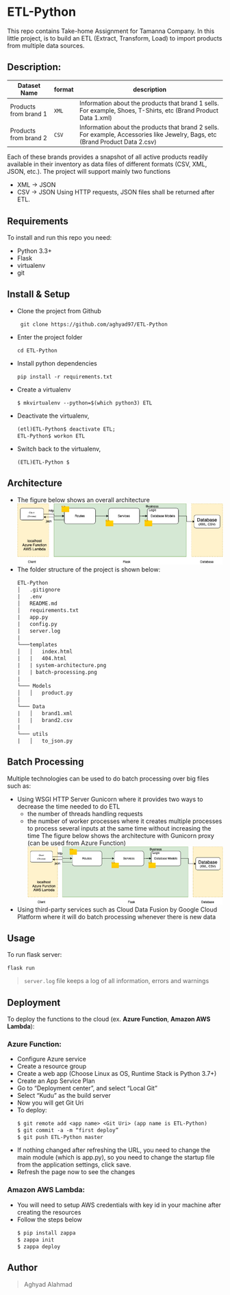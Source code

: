# ETL-Python

This repo contains Take-home Assignment for Tamanna Company.
In this little project, is to build an ETL (Extract, Transform, Load) to import products from multiple data sources.

## Description:
| Dataset Name   |           format              |description  |
|--------------------|-------------------------|---|
|Products from brand 1|`XML`           |Information about the products that brand 1 sells. For example, Shoes, T-Shirts, etc (Brand Product Data 1.xml)|
|Products from brand 2|`CSV`             |Information about the products that brand 2 sells. For example, Accessories like Jewelry, Bags, etc (Brand Product Data 2.csv)|

Each of these brands provides a snapshot of all active products readily available in their inventory as data files of different formats (CSV, XML, JSON, etc.). The project will support mainly two functions
- XML -> JSON
- CSV -> JSON
Using HTTP requests, JSON files shall be returned after ETL.

## Requirements
To install and run this repo you need:

-   Python 3.3+
-   Flask
-   virtualenv
-   git 

##  Install & Setup
-  Clone the project from Github

		git clone https://github.com/aghyad97/ETL-Python
- Enter the project folder
	 ```
	cd ETL-Python
	 ```

-  Install python dependencies

	```
	pip install -r requirements.txt
	```

  -   Create a virtualenv
	  ```
	  $ mkvirtualenv --python=$(which python3) ETL
	  ```
-   Deactivate the virtualenv,  
	```
	(etl)ETL-Python$ deactivate ETL;
	ETL-Python$ workon ETL
	```
-   Switch back to the virtualenv,  
	```
	(ETL)ETL-Python $
	```

## Architecture
- The figure below shows an overall architecture 
	![System architecture](system-architecture.png)
- The folder structure of the project is shown below:
	```
	ETL-Python
	│   .gitignore   
	|	.env
	│   README.md
	│	requirements.txt
	|	app.py
	|	config.py
	|	server.log
	|	
	└───templates
	│   │   index.html
	|	|	404.html
	|	| system-architecture.png
	|	| batch-processing.png
	|
	└─── Models
	│   │   product.py
	│   
	└─── Data
	|	│   brand1.xml
	|   |	brand2.csv
	|   
	└─── utils
	|   │   to_json.py
	```
## Batch Processing 
 Multiple technologies can be used to do batch processing over big files such as:
- Using WSGI HTTP Server Gunicorn where it provides two ways to decrease the time needed to do ETL
	-  the number of threads handling requests
	-   the number of worker processes
	where it creates multiple processes to process several inputs at the same time without increasing the time
	The figure below shows the architecture with Gunicorn proxy (can be used from Azure Function)
	![Batch processing](system-architecture.png)
- Using third-party services such as Cloud Data Fusion by Google Cloud Platform where it will do batch processing whenever there is new data
##  Usage
To run flask server:
```
flask run
```
> `server.log` file keeps a log of all information, errors and warnings
## Deployment
To deploy the functions to the cloud (ex. **Azure Function**, **Amazon AWS Lambda**):
### Azure Function:
- Configure Azure service
- Create a resource group
- Create a web app (Choose Linux as OS, Runtime Stack is Python 3.7+)
- Create an App Service Plan
- Go to “Deployment center”, and select “Local Git”
- Select “Kudu” as the build server
- Now you will get Git Uri
- To deploy:
	```
	$ git remote add <app name> <Git Uri> (app name is ETL-Python)
	$ git commit -a -m “first deploy”
	$ git push ETL-Python master
	```
- If nothing changed after refreshing the URL, you need to change the main module (which is app.py), so you need to change the startup file from the application settings, click save.
- Refresh the page now to see the changes
### Amazon AWS Lambda:
- You will need to setup AWS credentials with key id in your machine after creating the resources 
- Follow the steps below
	```
	$ pip install zappa
	$ zappa init
	$ zappa deploy
	```

## Author
> Aghyad Alahmad

